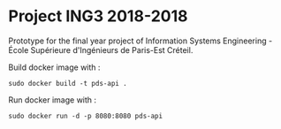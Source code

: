 # Project ING3 2018-2018

Prototype for the final year project of Information Systems Engineering - École Supérieure d'Ingénieurs de Paris-Est Créteil.


Build docker image with :

`sudo docker build -t pds-api .`

Run docker image with :

`sudo docker run -d -p 8080:8080 pds-api`
